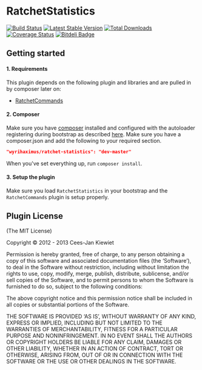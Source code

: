 RatchetStatistics
=================

[![Build Status](https://travis-ci.org/WyriHaximus/RatchetStatistics.png)](https://travis-ci.org/WyriHaximus/RatchetStatistics)
[![Latest Stable Version](https://poser.pugx.org/WyriHaximus/Ratchet-Statistics/v/stable.png)](https://packagist.org/packages/WyriHaximus/Ratchet-Statistics)
[![Total Downloads](https://poser.pugx.org/WyriHaximus/Ratchet-Statistics/downloads.png)](https://packagist.org/packages/WyriHaximus/Ratchet-Statistics)
[![Coverage Status](https://coveralls.io/repos/WyriHaximus/RatchetStatistics/badge.png)](https://coveralls.io/r/WyriHaximus/RatchetStatistics)
[![Bitdeli Badge](https://d2weczhvl823v0.cloudfront.net/WyriHaximus/ratchetstatistics/trend.png)](https://bitdeli.com/free "Bitdeli Badge")

## Getting started ##

#### 1. Requirements ####

This plugin depends on the following plugin and libraries and are pulled in by composer later on:

- [RatchetCommands](https://github.com/WyriHaximus/RatchetCommands)

#### 2. Composer ####

Make sure you have [composer](http://getcomposer.org/) installed and configured with the autoloader registering during bootstrap as described [here](http://ceeram.github.io/blog/2013/02/22/using-composer-with-cakephp-2-dot-x/). Make sure you have a composer.json and add the following to your required section.

```json
"wyrihaximus/ratchet-statistics": "dev-master"
```

When you've set everything up, run `composer install`.

#### 3. Setup the plugin ####

Make sure you load `RatchetStatistics` in your bootstrap and the `RatchetCommands` plugin is setup properly.

## Plugin License ##

(The MIT License)

Copyright © 2012 - 2013 Cees-Jan Kiewiet

Permission is hereby granted, free of charge, to any person obtaining a copy of this software and associated documentation files (the ‘Software’), to deal in the Software without restriction, including without limitation the rights to use, copy, modify, merge, publish, distribute, sublicense, and/or sell copies of the Software, and to permit persons to whom the Software is furnished to do so, subject to the following conditions:

The above copyright notice and this permission notice shall be included in all copies or substantial portions of the Software.

THE SOFTWARE IS PROVIDED ‘AS IS’, WITHOUT WARRANTY OF ANY KIND, EXPRESS OR IMPLIED, INCLUDING BUT NOT LIMITED TO THE WARRANTIES OF MERCHANTABILITY, FITNESS FOR A PARTICULAR PURPOSE AND NONINFRINGEMENT. IN NO EVENT SHALL THE AUTHORS OR COPYRIGHT HOLDERS BE LIABLE FOR ANY CLAIM, DAMAGES OR OTHER LIABILITY, WHETHER IN AN ACTION OF CONTRACT, TORT OR OTHERWISE, ARISING FROM, OUT OF OR IN CONNECTION WITH THE SOFTWARE OR THE USE OR OTHER DEALINGS IN THE SOFTWARE.
